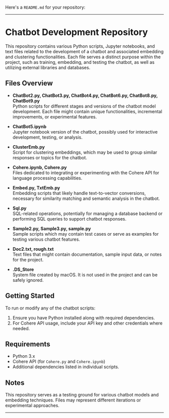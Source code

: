 Here's a `README.md` for your repository:

---

# Chatbot Development Repository

This repository contains various Python scripts, Jupyter notebooks, and text files related to the development of a chatbot and associated embedding and clustering functionalities. Each file serves a distinct purpose within the project, such as training, embedding, and testing the chatbot, as well as utilizing external libraries and databases.

## Files Overview

- **ChatBot2.py, ChatBot3.py, ChatBot4.py, ChatBot6.py, ChatBot8.py, ChatBot9.py**  
  Python scripts for different stages and versions of the chatbot model development. Each file might contain unique functionalities, incremental improvements, or experimental features.

- **ChatBot5.ipynb**  
  Jupyter notebook version of the chatbot, possibly used for interactive development, testing, or analysis.

- **ClusterEmb.py**  
  Script for clustering embeddings, which may be used to group similar responses or topics for the chatbot.

- **Cohere.ipynb, Cohere.py**  
  Files dedicated to integrating or experimenting with the Cohere API for language processing capabilities.

- **Embed.py, TxtEmb.py**  
  Embedding scripts that likely handle text-to-vector conversions, necessary for similarity matching and semantic analysis in the chatbot.

- **Sql.py**  
  SQL-related operations, potentially for managing a database backend or performing SQL queries to support chatbot responses.

- **Sample2.py, Sample3.py, sample.py**  
  Sample scripts which may contain test cases or serve as examples for testing various chatbot features.

- **Doc2.txt, rough.txt**  
  Text files that might contain documentation, sample input data, or notes for the project.

- **.DS_Store**  
  System file created by macOS. It is not used in the project and can be safely ignored.

## Getting Started

To run or modify any of the chatbot scripts:
1. Ensure you have Python installed along with required dependencies.
2. For Cohere API usage, include your API key and other credentials where needed.

## Requirements

- Python 3.x
- Cohere API (for `Cohere.py` and `Cohere.ipynb`)
- Additional dependencies listed in individual scripts.

## Notes

This repository serves as a testing ground for various chatbot models and embedding techniques. Files may represent different iterations or experimental approaches.

---
